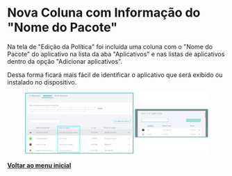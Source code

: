 # Nova Coluna com Informação do "Nome do Pacote"

Na tela de "Edição da Política" foi incluída uma coluna com o "Nome do Pacote" do aplicativo na lista da aba "Aplicativos" e nas listas de aplicativos dentro da opção "Adicionar aplicativos".&#x20;

Dessa forma ficará mais fácil de identificar o aplicativo que será exibido ou instalado no dispositivo.

<figure><img src="../../../.gitbook/assets/image (246).png" alt=""><figcaption></figcaption></figure>

[**Voltar ao menu inicial** ](./)
